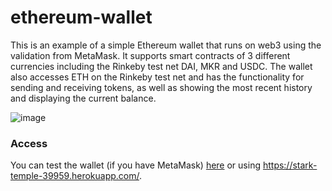 # ethereum-wallet

This is an example of a simple Ethereum wallet that runs on web3 using the validation from MetaMask. It supports smart contracts of 3 different currencies including the Rinkeby test net DAI, MKR and USDC. The wallet also accesses ETH on the Rinkeby test net and has the functionality for sending and receiving tokens, as well as showing the most recent history and displaying the current balance. 

![image](https://user-images.githubusercontent.com/47840436/132982977-4e1dc1d7-6e8d-4477-8c2e-520d0d8dd43c.png)

### Access

You can test the wallet (if you have MetaMask) [here](https://stark-temple-39959.herokuapp.com/) or using https://stark-temple-39959.herokuapp.com/. 
